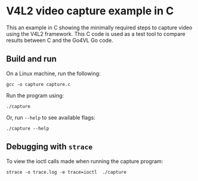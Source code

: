 # V4L2 video capture example in C

This an example in C showing the minimally required steps to capture video using the V4L2 framework. This C code is used as a test tool to compare results between C and the Go4VL Go code.

## Build and run
On a Linux machine, run the following:

```
gcc -o capture capture.c
```

Run the program using:

```
./capture
```

Or, run `--help` to see available flags:

```
./capture --help
```

## Debugging with `strace`

To view the ioctl calls made when running the capture program:

```
strace -o trace.log -e trace=ioctl  ./capture
```